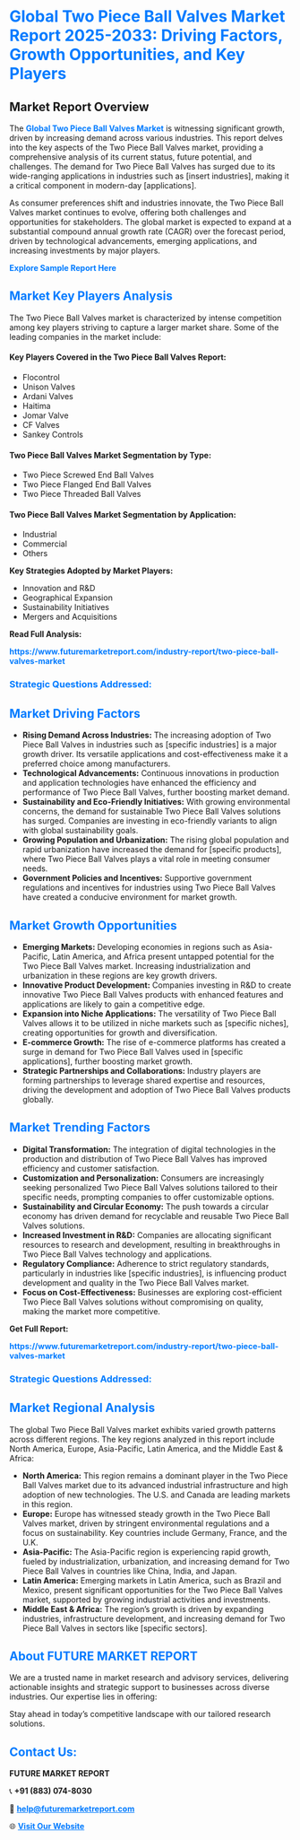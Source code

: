 <h1 style="color: #007BFF;">Global Two Piece Ball Valves Market Report 2025-2033: Driving Factors, Growth Opportunities, and Key Players</h1>

<section id="overview">
<h2>Market Report Overview</h2>
<p>The <a href="https://www.futuremarketreport.com/industry-report/two-piece-ball-valves-market" style="color: #007BFF; text-decoration: none;"><strong>Global Two Piece Ball Valves Market</strong></a> is witnessing significant growth, driven by increasing demand across various industries. This report delves into the key aspects of the Two Piece Ball Valves market, providing a comprehensive analysis of its current status, future potential, and challenges. The demand for Two Piece Ball Valves has surged due to its wide-ranging applications in industries such as [insert industries], making it a critical component in modern-day [applications].</p>
<p>As consumer preferences shift and industries innovate, the Two Piece Ball Valves market continues to evolve, offering both challenges and opportunities for stakeholders. The global market is expected to expand at a substantial compound annual growth rate (CAGR) over the forecast period, driven by technological advancements, emerging applications, and increasing investments by major players.</p>
</section>

<section id="overview">
<p><a href="https://www.futuremarketreport.com/request-sample/reportId=92437" style="color: #007BFF; text-decoration: none;"><strong>Explore Sample Report Here</strong></a></p>
</section>

<section id="key-players">
<h2 style="color: #007BFF;">Market Key Players Analysis</h2>
<p>The Two Piece Ball Valves market is characterized by intense competition among key players striving to capture a larger market share. Some of the leading companies in the market include:</p>
<h4>Key Players Covered in the Two Piece Ball Valves Report:</h4>
<ul><li>Flocontrol</li><li>Unison Valves</li><li>Ardani Valves</li><li>Haitima</li><li>Jomar Valve</li><li>CF Valves</li><li>Sankey Controls</li></ul>
<h4>Two Piece Ball Valves Market Segmentation by Type:</h4>
<ul><li>Two Piece Screwed End Ball Valves</li><li>Two Piece Flanged End Ball Valves</li><li>Two Piece Threaded Ball Valves</li></ul>

<h4>Two Piece Ball Valves Market Segmentation by Application:</h4>
<ul><li>Industrial</li><li>Commercial</li><li>Others</li></ul>
<p><strong>Key Strategies Adopted by Market Players:</strong></p>
<ul>
<li>Innovation and R&D</li>
<li>Geographical Expansion</li>
<li>Sustainability Initiatives</li>
<li>Mergers and Acquisitions</li>
</ul>
</section>

<section>
<p><strong>Read Full Analysis: </strong></p><a href="https://www.futuremarketreport.com/industry-report/two-piece-ball-valves-market" style="color: #007BFF; text-decoration: none;"><strong>https://www.futuremarketreport.com/industry-report/two-piece-ball-valves-market</strong></a>
<h3 style="color: #007BFF;">Strategic Questions Addressed:</h3>
</section>

<section id="driving-factors">
<h2 style="color: #007BFF;">Market Driving Factors</h2>
<ul>
<li><strong>Rising Demand Across Industries:</strong> The increasing adoption of Two Piece Ball Valves in industries such as [specific industries] is a major growth driver. Its versatile applications and cost-effectiveness make it a preferred choice among manufacturers.</li>
<li><strong>Technological Advancements:</strong> Continuous innovations in production and application technologies have enhanced the efficiency and performance of Two Piece Ball Valves, further boosting market demand.</li>
<li><strong>Sustainability and Eco-Friendly Initiatives:</strong> With growing environmental concerns, the demand for sustainable Two Piece Ball Valves solutions has surged. Companies are investing in eco-friendly variants to align with global sustainability goals.</li>
<li><strong>Growing Population and Urbanization:</strong> The rising global population and rapid urbanization have increased the demand for [specific products], where Two Piece Ball Valves plays a vital role in meeting consumer needs.</li>
<li><strong>Government Policies and Incentives:</strong> Supportive government regulations and incentives for industries using Two Piece Ball Valves have created a conducive environment for market growth.</li>
</ul>
</section>

<section id="growth-opportunities">
<h2 style="color: #007BFF;">Market Growth Opportunities</h2>
<ul>
<li><strong>Emerging Markets:</strong> Developing economies in regions such as Asia-Pacific, Latin America, and Africa present untapped potential for the Two Piece Ball Valves market. Increasing industrialization and urbanization in these regions are key growth drivers.</li>
<li><strong>Innovative Product Development:</strong> Companies investing in R&D to create innovative Two Piece Ball Valves products with enhanced features and applications are likely to gain a competitive edge.</li>
<li><strong>Expansion into Niche Applications:</strong> The versatility of Two Piece Ball Valves allows it to be utilized in niche markets such as [specific niches], creating opportunities for growth and diversification.</li>
<li><strong>E-commerce Growth:</strong> The rise of e-commerce platforms has created a surge in demand for Two Piece Ball Valves used in [specific applications], further boosting market growth.</li>
<li><strong>Strategic Partnerships and Collaborations:</strong> Industry players are forming partnerships to leverage shared expertise and resources, driving the development and adoption of Two Piece Ball Valves products globally.</li>
</ul>
</section>

<section id="trending-factors">
<h2 style="color: #007BFF;">Market Trending Factors</h2>
<ul>
<li><strong>Digital Transformation:</strong> The integration of digital technologies in the production and distribution of Two Piece Ball Valves has improved efficiency and customer satisfaction.</li>
<li><strong>Customization and Personalization:</strong> Consumers are increasingly seeking personalized Two Piece Ball Valves solutions tailored to their specific needs, prompting companies to offer customizable options.</li>
<li><strong>Sustainability and Circular Economy:</strong> The push towards a circular economy has driven demand for recyclable and reusable Two Piece Ball Valves solutions.</li>
<li><strong>Increased Investment in R&D:</strong> Companies are allocating significant resources to research and development, resulting in breakthroughs in Two Piece Ball Valves technology and applications.</li>
<li><strong>Regulatory Compliance:</strong> Adherence to strict regulatory standards, particularly in industries like [specific industries], is influencing product development and quality in the Two Piece Ball Valves market.</li>
<li><strong>Focus on Cost-Effectiveness:</strong> Businesses are exploring cost-efficient Two Piece Ball Valves solutions without compromising on quality, making the market more competitive.</li>
</ul>
</section>

<section>
<p><strong>Get Full Report: </strong></p><a href="https://www.futuremarketreport.com/industry-report/two-piece-ball-valves-market" style="color: #007BFF; text-decoration: none;"><strong>https://www.futuremarketreport.com/industry-report/two-piece-ball-valves-market</strong></a>
<h3 style="color: #007BFF;">Strategic Questions Addressed:</h3>
</section>


<section id="regional-analysis">
<h2 style="color: #007BFF;">Market Regional Analysis</h2>
<p>The global Two Piece Ball Valves market exhibits varied growth patterns across different regions. The key regions analyzed in this report include North America, Europe, Asia-Pacific, Latin America, and the Middle East & Africa:</p>
<ul>
<li><strong>North America:</strong> This region remains a dominant player in the Two Piece Ball Valves market due to its advanced industrial infrastructure and high adoption of new technologies. The U.S. and Canada are leading markets in this region.</li>
<li><strong>Europe:</strong> Europe has witnessed steady growth in the Two Piece Ball Valves market, driven by stringent environmental regulations and a focus on sustainability. Key countries include Germany, France, and the U.K.</li>
<li><strong>Asia-Pacific:</strong> The Asia-Pacific region is experiencing rapid growth, fueled by industrialization, urbanization, and increasing demand for Two Piece Ball Valves in countries like China, India, and Japan.</li>
<li><strong>Latin America:</strong> Emerging markets in Latin America, such as Brazil and Mexico, present significant opportunities for the Two Piece Ball Valves market, supported by growing industrial activities and investments.</li>
<li><strong>Middle East & Africa:</strong> The region’s growth is driven by expanding industries, infrastructure development, and increasing demand for Two Piece Ball Valves in sectors like [specific sectors].</li>
</ul>
</section>

<footer>
<h2 style="color: #007BFF;">About FUTURE MARKET REPORT</h2>
<p>We are a trusted name in market research and advisory services, delivering actionable insights and strategic support to businesses across diverse industries. Our expertise lies in offering:</p>

<p>Stay ahead in today’s competitive landscape with our tailored research solutions.</p>

<h2 style="color: #007BFF;">Contact Us:</h2>
<p><strong>FUTURE MARKET REPORT</strong></p>
<p>📞 <strong>+91 (883) 074-8030</strong></p>
<p>📧 <strong><a href="mailto:help@futuremarketreport.com" style="color: #007BFF;">help@futuremarketreport.com</a></strong></p>
<p>🌐 <strong><a href="https://www.futuremarketreport.com/" style="color: #007BFF;">Visit Our Website</a></strong></p>
</footer>